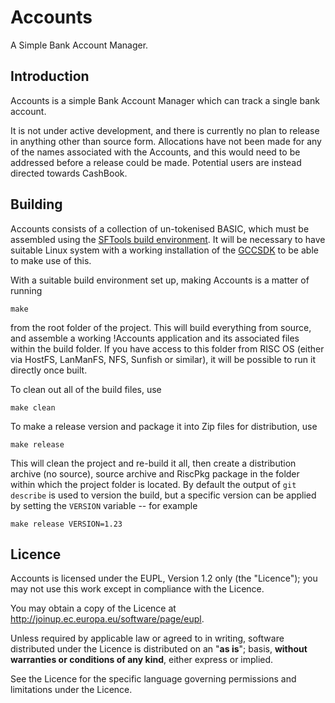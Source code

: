 Accounts
========

A Simple Bank Account Manager.


Introduction
------------

Accounts is a simple Bank Account Manager which can track a single bank account.

It is not under active development, and there is currently no plan to release in anything other than source form. Allocations have not been made for any of the names associated with the Accounts, and this would need to be addressed before a release could be made. Potential users are instead directed towards CashBook.


Building
--------

Accounts consists of a collection of un-tokenised BASIC, which must be assembled using the [SFTools build environment](https://github.com/steve-fryatt). It will be necessary to have suitable Linux system with a working installation of the [GCCSDK](http://www.riscos.info/index.php/GCCSDK) to be able to make use of this.

With a suitable build environment set up, making Accounts is a matter of running

	make

from the root folder of the project. This will build everything from source, and assemble a working !Accounts application and its associated files within the build folder. If you have access to this folder from RISC OS (either via HostFS, LanManFS, NFS, Sunfish or similar), it will be possible to run it directly once built.

To clean out all of the build files, use

	make clean

To make a release version and package it into Zip files for distribution, use

	make release

This will clean the project and re-build it all, then create a distribution archive (no source), source archive and RiscPkg package in the folder within which the project folder is located. By default the output of `git describe` is used to version the build, but a specific version can be applied by setting the `VERSION` variable -- for example

	make release VERSION=1.23


Licence
-------

Accounts is licensed under the EUPL, Version 1.2 only (the "Licence"); you may not use this work except in compliance with the Licence.

You may obtain a copy of the Licence at <http://joinup.ec.europa.eu/software/page/eupl>.

Unless required by applicable law or agreed to in writing, software distributed under the Licence is distributed on an "**as is**"; basis, **without warranties or conditions of any kind**, either express or implied.

See the Licence for the specific language governing permissions and limitations under the Licence.